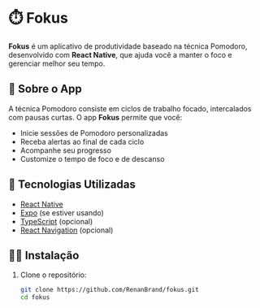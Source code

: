 # ⏱️ Fokus

**Fokus** é um aplicativo de produtividade baseado na técnica Pomodoro, desenvolvido com **React Native**, que ajuda você a manter o foco e gerenciar melhor seu tempo.

## 📱 Sobre o App

A técnica Pomodoro consiste em ciclos de trabalho focado, intercalados com pausas curtas. O app **Fokus** permite que você:

- Inicie sessões de Pomodoro personalizadas
- Receba alertas ao final de cada ciclo
- Acompanhe seu progresso
- Customize o tempo de foco e de descanso

## 🚀 Tecnologias Utilizadas

- [React Native](https://reactnative.dev/)
- [Expo](https://expo.dev/) (se estiver usando)
- [TypeScript](https://www.typescriptlang.org/) (opcional)
- [React Navigation](https://reactnavigation.org/) (opcional)

## 🧑‍💻 Instalação

1. Clone o repositório:
   ```bash
   git clone https://github.com/RenanBrand/fokus.git
   cd fokus
